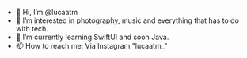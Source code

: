 - 👋 Hi, I’m @lucaatm
- 👀 I’m interested in photography, music and everything that has to do with tech.
- 🌱 I’m currently learning SwiftUI and soon Java.
- 📫 How to reach me: Via Instagram "lucaatm_"

<!---
lucaatm/lucaatm is a ✨ special ✨ repository because its `README.md` (this file) appears on your GitHub profile.
You can click the Preview link to take a look at your changes.
--->
